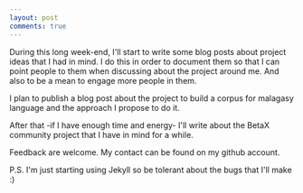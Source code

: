 ```yaml
---
layout: post
comments: true
---
```


During this long week-end, I'll start to write some blog posts
about project ideas that I had in mind.
I do this in order to document them so that I can point people
to them when discussing about the project around me.
And also to be a mean to engage more people in them.

I plan to publish a blog post about the project to build a
corpus for malagasy language and the approach I propose to
do it.

After that -if I have enough time and energy- I'll write about
the BetaX community project that I have in mind for a while.

Feedback are welcome. My contact can be found on my github account.

P.S. I'm just starting using Jekyll so be tolerant about the bugs
that I'll make :)
